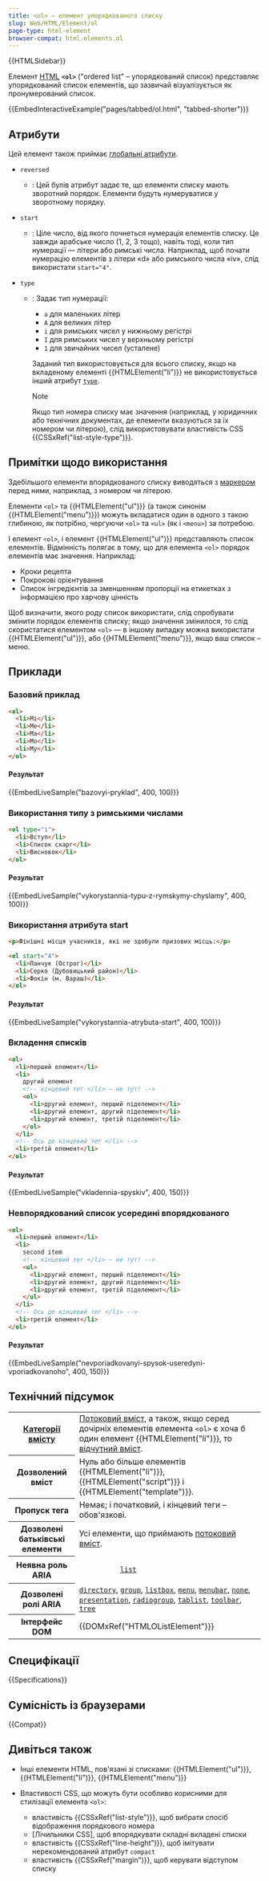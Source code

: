 ```yaml
---
title: <ol> – елемент упорядкованого списку
slug: Web/HTML/Element/ol
page-type: html-element
browser-compat: html.elements.ol
---
```


{{HTMLSidebar}}

Елемент [HTML](/uk/docs/Web/HTML) **`<ol>`** ("ordered list" – упорядкований список) представляє упорядкований список елементів, що зазвичай візуалізується як пронумерований список.

{{EmbedInteractiveExample("pages/tabbed/ol.html", "tabbed-shorter")}}

## Атрибути

Цей елемент також приймає [глобальні атрибути](/uk/docs/Web/HTML/Global_attributes).

- `reversed`
  - : Цей булів атрибут задає те, що елементи списку мають зворотний порядок. Елементи будуть нумеруватися у зворотному порядку.
- `start`
  - : Ціле число, від якого почнеться нумерація елементів списку. Це завжди арабське число (1, 2, 3 тощо), навіть тоді, коли тип нумерації — літери або римські числа. Наприклад, щоб почати нумерацію елементів з літери «d» або римського числа «iv», слід використати `start="4"`.
- `type`

  - : Задає тип нумерації:

    - `a` для маленьких літер
    - `A` для великих літер
    - `i` для римських чисел у нижньому регістрі
    - `I` для римських чисел у верхньому регістрі
    - `1` для звичайних чисел (усталене)

    Заданий тип використовується для всього списку, якщо на вкладеному елементі {{HTMLElement("li")}} не використовується інший атрибут [`type`](/uk/docs/Web/HTML/Element/li#type).

    > [!NOTE]
    > Якщо тип номера списку має значення (наприклад, у юридичних або технічних документах, де елементи вказуються за їх номером чи літерою), слід використовувати властивість CSS {{CSSxRef("list-style-type")}}.

## Примітки щодо використання

Здебільшого елементи впорядкованого списку виводяться з [маркером](/uk/docs/Web/CSS/::marker) перед ними, наприклад, з номером чи літерою.

Елементи `<ol>` та {{HTMLElement("ul")}} (а також синонім {{HTMLElement("menu")}}) можуть вкладатися один в одного з такою глибиною, як потрібно, чергуючи `<ol>` та `<ul>` (як і `<menu>`) за потребою.

І елемент `<ol>`, і елемент {{HTMLElement("ul")}} представляють список елементів. Відмінність полягає в тому, що для елемента `<ol>` порядок елементів має значення. Наприклад:

- Кроки рецепта
- Покрокові орієнтування
- Список інгредієнтів за зменшенням пропорції на етикетках з інформацією про харчову цінність

Щоб визначити, якого роду список використати, слід спробувати змінити порядок елементів списку; якщо значення змінилося, то слід скористатися елементом `<ol>` — в іншому випадку можна використати {{HTMLElement("ul")}}, або {{HTMLElement("menu")}}, якщо ваш список – меню.

## Приклади

### Базовий приклад

```html
<ol>
  <li>Мі</li>
  <li>Ме</li>
  <li>Ма</li>
  <li>Мо</li>
  <li>Му</li>
</ol>
```

#### Результат

{{EmbedLiveSample("bazovyi-pryklad", 400, 100)}}

### Використання типу з римськими числами

```html
<ol type="i">
  <li>Вступ</li>
  <li>Список скарг</li>
  <li>Висновок</li>
</ol>
```

#### Результат

{{EmbedLiveSample("vykorystannia-typu-z-rymskymy-chyslamy", 400, 100)}}

### Використання атрибута start

```html
<p>Фінішні місця учасників, які не здобули призових місць:</p>

<ol start="4">
  <li>Панчук (Острог)</li>
  <li>Серко (Дубовицький район)</li>
  <li>Фокін (м. Вараш)</li>
</ol>
```

#### Результат

{{EmbedLiveSample("vykorystannia-atrybuta-start", 400, 100)}}

### Вкладення списків

```html
<ol>
  <li>перший елемент</li>
  <li>
    другий елемент
    <!-- кінцевий тег </li> – не тут! -->
    <ol>
      <li>другий елемент, перший піделемент</li>
      <li>другий елемент, другий піделемент</li>
      <li>другий елемент, третій піделемент</li>
    </ol>
  </li>
  <!-- Ось де кінцевий тег </li> -->
  <li>третій елемент</li>
</ol>
```

#### Результат

{{EmbedLiveSample("vkladennia-spyskiv", 400, 150)}}

### Невпорядкований список усередині впорядкованого

```html
<ol>
  <li>перший елемент</li>
  <li>
    second item
    <!-- кінцевий тег </li> – не тут! -->
    <ul>
      <li>другий елемент, перший піделемент</li>
      <li>другий елемент, другий піделемент</li>
      <li>другий елемент, третій піделемент</li>
    </ul>
  </li>
  <!-- Ось де кінцевий тег </li> -->
  <li>третій елемент</li>
</ol>
```

#### Результат

{{EmbedLiveSample("nevporiadkovanyi-spysok-useredyni-vporiadkovanoho", 400, 150)}}

## Технічний підсумок

<table class="properties">
  <tbody>
    <tr>
      <th scope="row">
        <a href="/uk/docs/Web/HTML/Content_categories">Категорії вмісту</a>
      </th>
      <td>
        <a href="/uk/docs/Web/HTML/Content_categories#potokovyi-vmist">Потоковий вміст</a>, а також, якщо серед дочірніх елементів елемента <code>&#x3C;ol></code> є хоча б один елемент {{HTMLElement("li")}}, то <a href="/uk/docs/Web/HTML/Content_categories#vidchutnyi-vmist">відчутний вміст</a>.
      </td>
    </tr>
    <tr>
      <th scope="row">Дозволений вміст</th>
      <td>
        Нуль або більше елементів {{HTMLElement("li")}},
        {{HTMLElement("script")}} і
        {{HTMLElement("template")}}.
      </td>
    </tr>
    <tr>
      <th scope="row">Пропуск тега</th>
      <td>Немає; і початковий, і кінцевий теги – обов'язкові.</td>
    </tr>
    <tr>
      <th scope="row">Дозволені батьківські елементи</th>
      <td>
        Усі елементи, що приймають
        <a href="/uk/docs/Web/HTML/Content_categories#potokovyi-vmist">потоковий вміст</a>.
      </td>
    </tr>
    <tr>
      <th scope="row">Неявна роль ARIA</th>
      <td>
        <code>
          <a href="/uk/docs/Web/Accessibility/ARIA/Roles/list_role">list</a>
        </code>
      </td>
    </tr>
    <tr>
      <th scope="row">Дозволені ролі ARIA</th>
      <td>
        <a href="/uk/docs/Web/Accessibility/ARIA/Roles/directory_role"><code>directory</code></a>, <a href="/uk/docs/Web/Accessibility/ARIA/Roles/group_role"><code>group</code></a>,
        <a href="/uk/docs/Web/Accessibility/ARIA/Roles/listbox_role"><code>listbox</code></a>, <a href="/uk/docs/Web/Accessibility/ARIA/Roles/menu_role"><code>menu</code></a>,
        <a href="/uk/docs/Web/Accessibility/ARIA/Roles/menubar_role"><code>menubar</code></a>, <a href="/uk/docs/Web/Accessibility/ARIA/Roles/none_role"><code>none</code></a>,
        <a href="/uk/docs/Web/Accessibility/ARIA/Roles/presentation_role"><code>presentation</code></a>,
        <a href="/uk/docs/Web/Accessibility/ARIA/Roles/radiogroup_role"><code>radiogroup</code></a>, <a href="/uk/docs/Web/Accessibility/ARIA/Roles/tablist_role"><code>tablist</code></a>,
        <a href="/uk/docs/Web/Accessibility/ARIA/Roles/toolbar_role"><code>toolbar</code></a>, <a href="/uk/docs/Web/Accessibility/ARIA/Roles/tree_role"><code>tree</code></a>
      </td>
    </tr>
    <tr>
      <th scope="row">Інтерфейс DOM</th>
      <td>{{DOMxRef("HTMLOListElement")}}</td>
    </tr>
  </tbody>
</table>

## Специфікації

{{Specifications}}

## Сумісність із браузерами

{{Compat}}

## Дивіться також

- Інші елементи HTML, пов'язані зі списками: {{HTMLElement("ul")}}, {{HTMLElement("li")}}, {{HTMLElement("menu")}}
- Властивості CSS, що можуть бути особливо корисними для стилізації елемента `<ol>`:

  - властивість {{CSSxRef("list-style")}}, щоб вибрати спосіб відображення порядкового номера
  - [Лічильники CSS], щоб впорядкувати складні вкладені списки
  - властивість {{CSSxRef("line-height")}}, щоб імітувати нерекомендований атрибут `compact`
  - властивість {{CSSxRef("margin")}}, щоб керувати відступом списку
